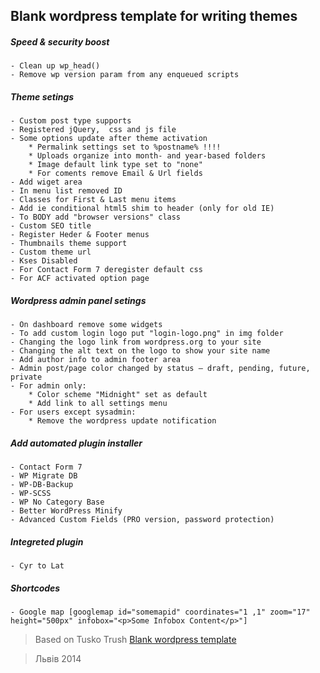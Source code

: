 ## Blank wordpress template for writing themes

##### Speed & security boost
    - Clean up wp_head()
    - Remove wp version param from any enqueued scripts

##### Theme setings
    - Custom post type supports
    - Registered jQuery,  css and js file
    - Some options update after theme activation
        * Permalink settings set to %postname% !!!!
        * Uploads organize into month- and year-based folders
        * Image default link type set to "none"
        * For coments remove Email & Url fields
    - Add wiget area
    - In menu list removed ID
    - Classes for First & Last menu items
    - Add ie conditional html5 shim to header (only for old IE)
    - To BODY add "browser versions" class
    - Custom SEO title
    - Register Heder & Footer menus
    - Thumbnails theme support
    - Custom theme url
    - Kses Disabled
    - For Contact Form 7 deregister default css
    - For ACF activated option page

##### Wordpress admin panel setings
    - On dashboard remove some widgets
    - To add custom login logo put "login-logo.png" in img folder
    - Changing the logo link from wordpress.org to your site
    - Changing the alt text on the logo to show your site name
    - Add author info to admin footer area
    - Admin post/page color changed by status – draft, pending, future, private
    - For admin only:
        * Color scheme "Midnight" set as default
        * Add link to all settings menu
    - For users except sysadmin:
        * Remove the wordpress update notification

##### Add automated plugin installer
    - Contact Form 7
    - WP Migrate DB
    - WP-DB-Backup
    - WP-SCSS
    - WP No Category Base
    - Better WordPress Minify
    - Advanced Custom Fields (PRO version, password protection)

##### Integreted plugin
    - Cyr to Lat

##### Shortcodes
    - Google map [googlemap id="somemapid" coordinates="1 ,1" zoom="17" height="500px" infobox="<p>Some Infobox Content</p>"]




>  Based on Tusko Trush <a href="https://github.com/Tusko/wp-theme-blank">Blank wordpress template</a>

>  Львів 2014
